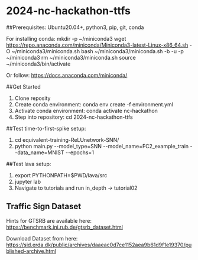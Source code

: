 # 2024-nc-hackathon-ttfs

##Prerequisites:
Ubuntu20.04+, python3, pip, git, conda

For installing conda:
mkdir -p ~/miniconda3
wget https://repo.anaconda.com/miniconda/Miniconda3-latest-Linux-x86_64.sh -O ~/miniconda3/miniconda.sh
bash ~/miniconda3/miniconda.sh -b -u -p ~/miniconda3
rm ~/miniconda3/miniconda.sh
source ~/miniconda3/bin/activate

Or follow: https://docs.anaconda.com/miniconda/


##Get Started

1. Clone reposity
2. Create conda environment: conda env create -f environment.yml
3. Activate conda environment: conda activate nc-hackathon
4. Step into repository: cd 2024-nc-hackathon-ttfs


##Test time-to-first-spike setup:

1. cd equivalent-training-ReLUnetwork-SNN/
2. python main.py --model_type=SNN --model_name=FC2_example_train --data_name=MNIST --epochs=1

##Test lava setup:

1. export PYTHONPATH=$PWD/lava/src
2. jupyter lab
3. Navigate to tutorials and run in_depth -> tutorial02

## Traffic Sign Dataset

Hints for GTSRB are available here: https://benchmark.ini.rub.de/gtsrb_dataset.html

Download Dataset from here: https://sid.erda.dk/public/archives/daaeac0d7ce1152aea9b61d9f1e19370/published-archive.html
